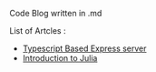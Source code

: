 Code Blog written in .md

List of Artcles : 

- [Typescript Based Express server](./blogs/type-server.md)
- [Introduction to Julia](./blogs/intro-julia.md)
